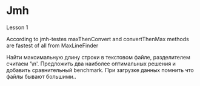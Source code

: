 # Jmh
Lesson 1

According to jmh-testes maxThenConvert and convertThenMax methods are fastest of all from MaxLineFinder

Найти максимальную длину строки в текстовом файле, разделителем считаем '\n'.
Предложить два наиболее оптимальных решения и добавить сравнительный benchmark.
При загрузке данных помнить что файлы бывают большими..
